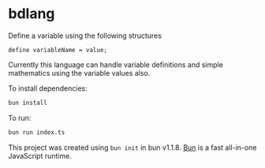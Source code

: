 # bdlang

Define a variable using the following structures
```
define variableName = value;
```
Currently this language can handle variable definitions and simple mathematics using the variable values also.



To install dependencies:

```bash
bun install
```

To run:

```bash
bun run index.ts
```

This project was created using `bun init` in bun v1.1.8. [Bun](https://bun.sh) is a fast all-in-one JavaScript runtime.
